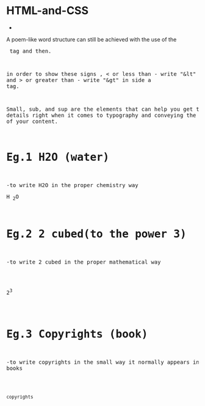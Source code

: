 # HTML-and-CSS
-
A poem-like word structure can still be achieved with the use of the <pre> tag and then.

in order to show these signs , < or less than - write "&lt" ; and > or greater than - write "&gt" in side a <code></code> tag.

Small, sub, and sup are the elements that can help you get the details right when it comes to typography and conveying the full meaning of your content.

# Eg.1 H2O (water)
  -to write H2O in the proper chemistry way
    <p>H <sub>2</sub>O</p>

# Eg.2 2 cubed(to the power 3)
   -to write 2 cubed in the proper mathematical way
   <p>2<sup>3</sup></p>

# Eg.3 Copyrights (book)
   -to write copyrights in the small way it normally appears in books
   <p><small>copyrights</small></p>
